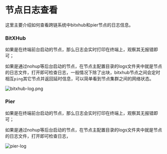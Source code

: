 # 节点日志查看

这里主要介绍如何查看跨链系统中bitxhub和pier节点的日志信息。

### BitXHub

如果是在终端前台启动的节点，那么日志会实时打印在终端上，观察其无报错即可；

如果是通过nohup等后台启动的节点，在节点主配置目录的logs文件夹中就是节点的日志文件，打开即可检查日志，一般情况下除了出块，bitxhub节点之间会定时相互`ping`其它节点并返回延时信息，可以简单看到节点集群之间的网络状态。

![bitxhub-log.png](../../../assets/bitxhub-log.png)
### Pier

如果是在终端前台启动的节点，那么日志会实时打印在终端上，观察其无报错即可；

如果是通过nohup等后台启动的节点，在节点主配置目录的logs文件夹中就是节点的日志文件，打开即可检查日志，

![pier-log](../../../assets/pier-log.png)

